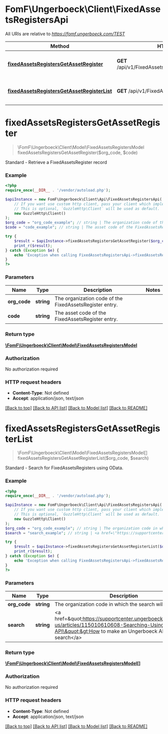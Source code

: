 # FomF\Ungerboeck\Client\FixedAssetsRegistersApi

All URIs are relative to *https://fomf.ungerboeck.com/TEST*

Method | HTTP request | Description
------------- | ------------- | -------------
[**fixedAssetsRegistersGetAssetRegister**](FixedAssetsRegistersApi.md#fixedAssetsRegistersGetAssetRegister) | **GET** /api/v1/FixedAssetsRegisters/{OrgCode}/{Code} | Standard - Retrieve a FixedAssetsRegister record
[**fixedAssetsRegistersGetAssetRegisterList**](FixedAssetsRegistersApi.md#fixedAssetsRegistersGetAssetRegisterList) | **GET** /api/v1/FixedAssetsRegisters/{OrgCode} | Standard - Search for FixedAssetsRegisters using OData.


# **fixedAssetsRegistersGetAssetRegister**
> \FomF\Ungerboeck\Client\Model\FixedAssetsRegistersModel fixedAssetsRegistersGetAssetRegister($org_code, $code)

Standard - Retrieve a FixedAssetsRegister record

### Example
```php
<?php
require_once(__DIR__ . '/vendor/autoload.php');

$apiInstance = new FomF\Ungerboeck\Client\Api\FixedAssetsRegistersApi(
    // If you want use custom http client, pass your client which implements `GuzzleHttp\ClientInterface`.
    // This is optional, `GuzzleHttp\Client` will be used as default.
    new GuzzleHttp\Client()
);
$org_code = "org_code_example"; // string | The organization code of the FixedAssetsRegister entry.
$code = "code_example"; // string | The asset code of the FixedAssetsRegister entry.

try {
    $result = $apiInstance->fixedAssetsRegistersGetAssetRegister($org_code, $code);
    print_r($result);
} catch (Exception $e) {
    echo 'Exception when calling FixedAssetsRegistersApi->fixedAssetsRegistersGetAssetRegister: ', $e->getMessage(), PHP_EOL;
}
?>
```

### Parameters

Name | Type | Description  | Notes
------------- | ------------- | ------------- | -------------
 **org_code** | **string**| The organization code of the FixedAssetsRegister entry. |
 **code** | **string**| The asset code of the FixedAssetsRegister entry. |

### Return type

[**\FomF\Ungerboeck\Client\Model\FixedAssetsRegistersModel**](../Model/FixedAssetsRegistersModel.md)

### Authorization

No authorization required

### HTTP request headers

 - **Content-Type**: Not defined
 - **Accept**: application/json, text/json

[[Back to top]](#) [[Back to API list]](../../README.md#documentation-for-api-endpoints) [[Back to Model list]](../../README.md#documentation-for-models) [[Back to README]](../../README.md)

# **fixedAssetsRegistersGetAssetRegisterList**
> \FomF\Ungerboeck\Client\Model\FixedAssetsRegistersModel[] fixedAssetsRegistersGetAssetRegisterList($org_code, $search)

Standard - Search for FixedAssetsRegisters using OData.

### Example
```php
<?php
require_once(__DIR__ . '/vendor/autoload.php');

$apiInstance = new FomF\Ungerboeck\Client\Api\FixedAssetsRegistersApi(
    // If you want use custom http client, pass your client which implements `GuzzleHttp\ClientInterface`.
    // This is optional, `GuzzleHttp\Client` will be used as default.
    new GuzzleHttp\Client()
);
$org_code = "org_code_example"; // string | The organization code in which the search will take place
$search = "search_example"; // string | <a href=\"https://supportcenter.ungerboeck.com/hc/en-us/articles/115010610608-Searching-Using-the-API\">How to make an Ungerboeck API search</a>

try {
    $result = $apiInstance->fixedAssetsRegistersGetAssetRegisterList($org_code, $search);
    print_r($result);
} catch (Exception $e) {
    echo 'Exception when calling FixedAssetsRegistersApi->fixedAssetsRegistersGetAssetRegisterList: ', $e->getMessage(), PHP_EOL;
}
?>
```

### Parameters

Name | Type | Description  | Notes
------------- | ------------- | ------------- | -------------
 **org_code** | **string**| The organization code in which the search will take place |
 **search** | **string**| &lt;a href&#x3D;\&quot;https://supportcenter.ungerboeck.com/hc/en-us/articles/115010610608-Searching-Using-the-API\&quot;&gt;How to make an Ungerboeck API search&lt;/a&gt; |

### Return type

[**\FomF\Ungerboeck\Client\Model\FixedAssetsRegistersModel[]**](../Model/FixedAssetsRegistersModel.md)

### Authorization

No authorization required

### HTTP request headers

 - **Content-Type**: Not defined
 - **Accept**: application/json, text/json

[[Back to top]](#) [[Back to API list]](../../README.md#documentation-for-api-endpoints) [[Back to Model list]](../../README.md#documentation-for-models) [[Back to README]](../../README.md)

